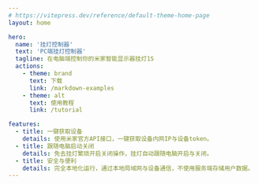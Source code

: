 ```yaml
---
# https://vitepress.dev/reference/default-theme-home-page
layout: home

hero:
  name: '挂灯控制器'
  text: 'PC端挂灯控制器'
  tagline: 在电脑端控制你的米家智能显示器挂灯1S
  actions:
    - theme: brand
      text: 下载
      link: /markdown-examples
    - theme: alt
      text: 使用教程
      link: /tutorial

features:
  - title: 一键获取设备
    details: 使用米家官方API接口，一键获取设备内网IP与设备token。
  - title: 跟随电脑启动关闭
    details: 免去挂灯繁琐开启关闭操作，挂灯自动跟随电脑开启与关闭。
  - title: 安全与便利
    details: 完全本地化运行，通过本地局域网与设备通信，不使用服务端存储用户数据。
---
```

